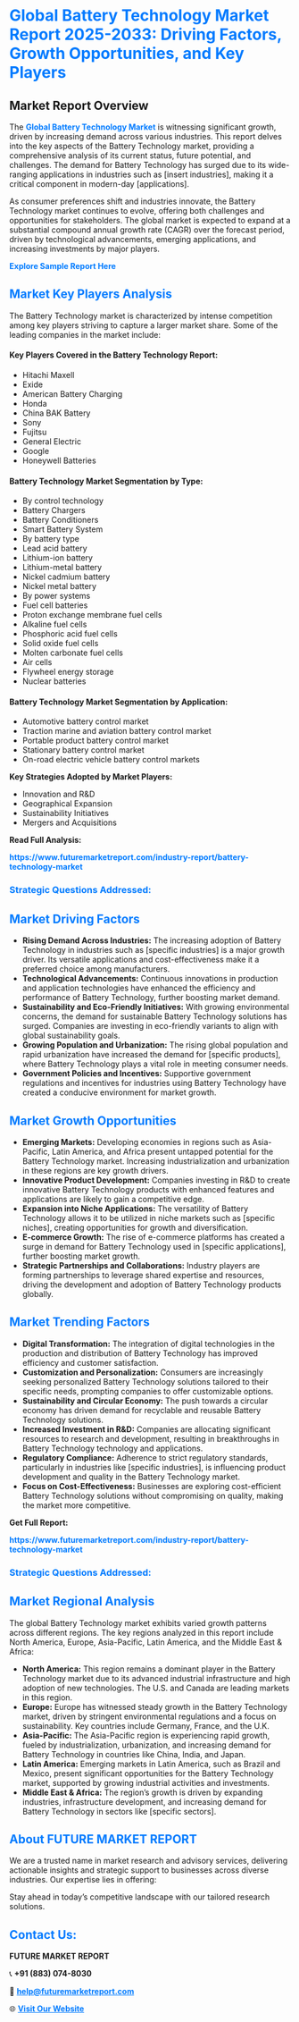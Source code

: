 <h1 style="color: #007BFF;">Global Battery Technology Market Report 2025-2033: Driving Factors, Growth Opportunities, and Key Players</h1>

<section id="overview">
<h2>Market Report Overview</h2>
<p>The <a href="https://www.futuremarketreport.com/industry-report/battery-technology-market" style="color: #007BFF; text-decoration: none;"><strong>Global Battery Technology Market</strong></a> is witnessing significant growth, driven by increasing demand across various industries. This report delves into the key aspects of the Battery Technology market, providing a comprehensive analysis of its current status, future potential, and challenges. The demand for Battery Technology has surged due to its wide-ranging applications in industries such as [insert industries], making it a critical component in modern-day [applications].</p>
<p>As consumer preferences shift and industries innovate, the Battery Technology market continues to evolve, offering both challenges and opportunities for stakeholders. The global market is expected to expand at a substantial compound annual growth rate (CAGR) over the forecast period, driven by technological advancements, emerging applications, and increasing investments by major players.</p>
</section>

<section id="overview">
<p><a href="https://www.futuremarketreport.com/request-sample/reportId=107150" style="color: #007BFF; text-decoration: none;"><strong>Explore Sample Report Here</strong></a></p>
</section>

<section id="key-players">
<h2 style="color: #007BFF;">Market Key Players Analysis</h2>
<p>The Battery Technology market is characterized by intense competition among key players striving to capture a larger market share. Some of the leading companies in the market include:</p>
<h4>Key Players Covered in the Battery Technology Report:</h4>
<ul><li>Hitachi Maxell</li><li>Exide</li><li>American Battery Charging</li><li>Honda</li><li>China BAK Battery</li><li>Sony</li><li>Fujitsu</li><li>General Electric</li><li>Google</li><li>Honeywell Batteries</li></ul>
<h4>Battery Technology Market Segmentation by Type:</h4>
<ul><li>By control technology</li><li>Battery Chargers</li><li>Battery Conditioners</li><li>Smart Battery System</li><li>By battery type</li><li>Lead acid battery</li><li>Lithium-ion battery</li><li>Lithium-metal battery</li><li>Nickel cadmium battery</li><li>Nickel metal battery</li><li>By power systems</li><li>Fuel cell batteries</li><li>Proton exchange membrane fuel cells</li><li>Alkaline fuel cells</li><li>Phosphoric acid fuel cells</li><li>Solid oxide fuel cells</li><li>Molten carbonate fuel cells</li><li>Air cells</li><li>Flywheel energy storage</li><li>Nuclear batteries</li></ul>

<h4>Battery Technology Market Segmentation by Application:</h4>
<ul><li>Automotive battery control market</li><li>Traction marine and aviation battery control market</li><li>Portable product battery control market</li><li>Stationary battery control market</li><li>On-road electric vehicle battery control markets</li></ul>
<p><strong>Key Strategies Adopted by Market Players:</strong></p>
<ul>
<li>Innovation and R&D</li>
<li>Geographical Expansion</li>
<li>Sustainability Initiatives</li>
<li>Mergers and Acquisitions</li>
</ul>
</section>

<section>
<p><strong>Read Full Analysis: </strong></p><a href="https://www.futuremarketreport.com/industry-report/battery-technology-market" style="color: #007BFF; text-decoration: none;"><strong>https://www.futuremarketreport.com/industry-report/battery-technology-market</strong></a>
<h3 style="color: #007BFF;">Strategic Questions Addressed:</h3>
</section>

<section id="driving-factors">
<h2 style="color: #007BFF;">Market Driving Factors</h2>
<ul>
<li><strong>Rising Demand Across Industries:</strong> The increasing adoption of Battery Technology in industries such as [specific industries] is a major growth driver. Its versatile applications and cost-effectiveness make it a preferred choice among manufacturers.</li>
<li><strong>Technological Advancements:</strong> Continuous innovations in production and application technologies have enhanced the efficiency and performance of Battery Technology, further boosting market demand.</li>
<li><strong>Sustainability and Eco-Friendly Initiatives:</strong> With growing environmental concerns, the demand for sustainable Battery Technology solutions has surged. Companies are investing in eco-friendly variants to align with global sustainability goals.</li>
<li><strong>Growing Population and Urbanization:</strong> The rising global population and rapid urbanization have increased the demand for [specific products], where Battery Technology plays a vital role in meeting consumer needs.</li>
<li><strong>Government Policies and Incentives:</strong> Supportive government regulations and incentives for industries using Battery Technology have created a conducive environment for market growth.</li>
</ul>
</section>

<section id="growth-opportunities">
<h2 style="color: #007BFF;">Market Growth Opportunities</h2>
<ul>
<li><strong>Emerging Markets:</strong> Developing economies in regions such as Asia-Pacific, Latin America, and Africa present untapped potential for the Battery Technology market. Increasing industrialization and urbanization in these regions are key growth drivers.</li>
<li><strong>Innovative Product Development:</strong> Companies investing in R&D to create innovative Battery Technology products with enhanced features and applications are likely to gain a competitive edge.</li>
<li><strong>Expansion into Niche Applications:</strong> The versatility of Battery Technology allows it to be utilized in niche markets such as [specific niches], creating opportunities for growth and diversification.</li>
<li><strong>E-commerce Growth:</strong> The rise of e-commerce platforms has created a surge in demand for Battery Technology used in [specific applications], further boosting market growth.</li>
<li><strong>Strategic Partnerships and Collaborations:</strong> Industry players are forming partnerships to leverage shared expertise and resources, driving the development and adoption of Battery Technology products globally.</li>
</ul>
</section>

<section id="trending-factors">
<h2 style="color: #007BFF;">Market Trending Factors</h2>
<ul>
<li><strong>Digital Transformation:</strong> The integration of digital technologies in the production and distribution of Battery Technology has improved efficiency and customer satisfaction.</li>
<li><strong>Customization and Personalization:</strong> Consumers are increasingly seeking personalized Battery Technology solutions tailored to their specific needs, prompting companies to offer customizable options.</li>
<li><strong>Sustainability and Circular Economy:</strong> The push towards a circular economy has driven demand for recyclable and reusable Battery Technology solutions.</li>
<li><strong>Increased Investment in R&D:</strong> Companies are allocating significant resources to research and development, resulting in breakthroughs in Battery Technology technology and applications.</li>
<li><strong>Regulatory Compliance:</strong> Adherence to strict regulatory standards, particularly in industries like [specific industries], is influencing product development and quality in the Battery Technology market.</li>
<li><strong>Focus on Cost-Effectiveness:</strong> Businesses are exploring cost-efficient Battery Technology solutions without compromising on quality, making the market more competitive.</li>
</ul>
</section>

<section>
<p><strong>Get Full Report: </strong></p><a href="https://www.futuremarketreport.com/industry-report/battery-technology-market" style="color: #007BFF; text-decoration: none;"><strong>https://www.futuremarketreport.com/industry-report/battery-technology-market</strong></a>
<h3 style="color: #007BFF;">Strategic Questions Addressed:</h3>
</section>


<section id="regional-analysis">
<h2 style="color: #007BFF;">Market Regional Analysis</h2>
<p>The global Battery Technology market exhibits varied growth patterns across different regions. The key regions analyzed in this report include North America, Europe, Asia-Pacific, Latin America, and the Middle East & Africa:</p>
<ul>
<li><strong>North America:</strong> This region remains a dominant player in the Battery Technology market due to its advanced industrial infrastructure and high adoption of new technologies. The U.S. and Canada are leading markets in this region.</li>
<li><strong>Europe:</strong> Europe has witnessed steady growth in the Battery Technology market, driven by stringent environmental regulations and a focus on sustainability. Key countries include Germany, France, and the U.K.</li>
<li><strong>Asia-Pacific:</strong> The Asia-Pacific region is experiencing rapid growth, fueled by industrialization, urbanization, and increasing demand for Battery Technology in countries like China, India, and Japan.</li>
<li><strong>Latin America:</strong> Emerging markets in Latin America, such as Brazil and Mexico, present significant opportunities for the Battery Technology market, supported by growing industrial activities and investments.</li>
<li><strong>Middle East & Africa:</strong> The region’s growth is driven by expanding industries, infrastructure development, and increasing demand for Battery Technology in sectors like [specific sectors].</li>
</ul>
</section>

<footer>
<h2 style="color: #007BFF;">About FUTURE MARKET REPORT</h2>
<p>We are a trusted name in market research and advisory services, delivering actionable insights and strategic support to businesses across diverse industries. Our expertise lies in offering:</p>

<p>Stay ahead in today’s competitive landscape with our tailored research solutions.</p>

<h2 style="color: #007BFF;">Contact Us:</h2>
<p><strong>FUTURE MARKET REPORT</strong></p>
<p>📞 <strong>+91 (883) 074-8030</strong></p>
<p>📧 <strong><a href="mailto:help@futuremarketreport.com" style="color: #007BFF;">help@futuremarketreport.com</a></strong></p>
<p>🌐 <strong><a href="https://www.futuremarketreport.com/" style="color: #007BFF;">Visit Our Website</a></strong></p>
</footer>